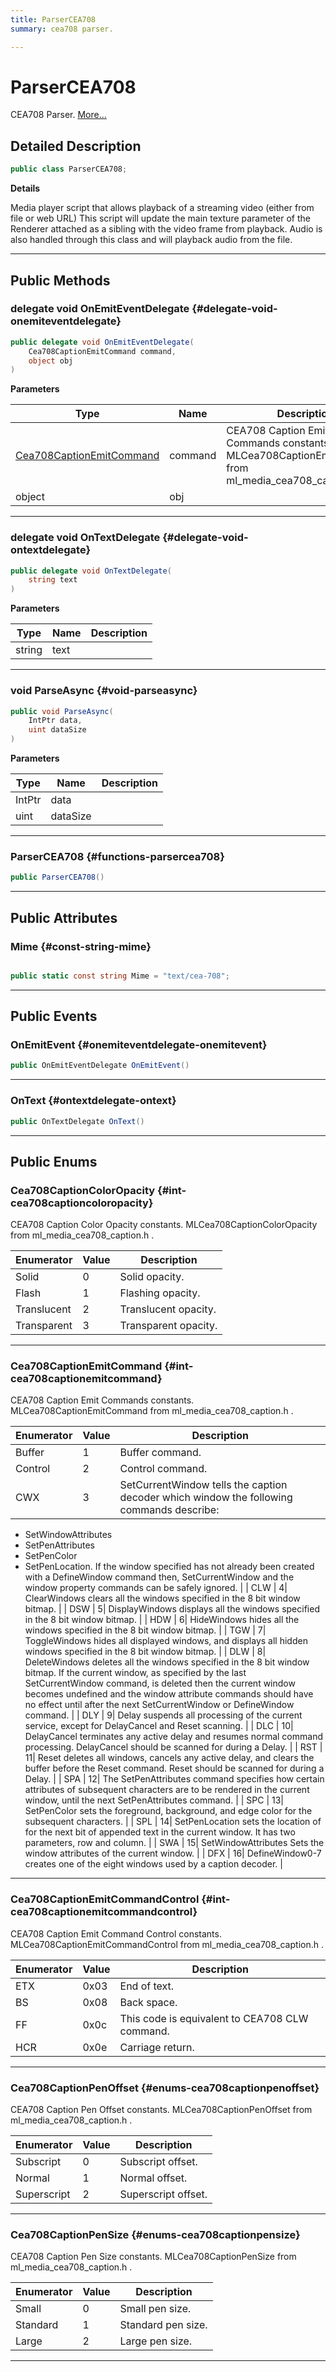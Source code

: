 ```yaml
---
title: ParserCEA708
summary: cea708 parser. 

---
```


# ParserCEA708




CEA708 Parser.   [More...](#detailed-description)  




## Detailed Description

```csharp
public class ParserCEA708; 
```


**Details**

Media player script that allows playback of a streaming video (either from file or web URL) This script will update the main texture parameter of the Renderer attached as a sibling with the video frame from playback. Audio is also handled through this class and will playback audio from the file. 





-----------



## Public Methods

### delegate void OnEmitEventDelegate {#delegate-void-onemiteventdelegate}

```csharp
public delegate void OnEmitEventDelegate(
    Cea708CaptionEmitCommand command,
    object obj
)
```


**Parameters**

| Type | Name  | Description  | 
|--|--|--|
| [Cea708CaptionEmitCommand](/unity-api/api/UnityEngine.XR.MagicLeap/MLMedia/ParserCEA708/UnityEngine.XR.MagicLeap.MLMedia.ParserCEA708.md#int-cea708captionemitcommand) |command|CEA708 Caption Emit Commands constants.  MLCea708CaptionEmitCommand  from  ml&#95;media&#95;cea708&#95;caption.h . |
| object |obj||






-----------

### delegate void OnTextDelegate {#delegate-void-ontextdelegate}

```csharp
public delegate void OnTextDelegate(
    string text
)
```


**Parameters**

| Type | Name  | Description  | 
|--|--|--|
| string |text||






-----------

### void ParseAsync {#void-parseasync}

```csharp
public void ParseAsync(
    IntPtr data,
    uint dataSize
)
```


**Parameters**

| Type | Name  | Description  | 
|--|--|--|
| IntPtr |data||
| uint |dataSize||






-----------

###  ParserCEA708 {#functions-parsercea708}

```csharp
public ParserCEA708()
```






-----------

## Public Attributes

### Mime {#const-string-mime}

```csharp

public static const string Mime = "text/cea-708";

```






-----------

## Public Events

### OnEmitEvent {#onemiteventdelegate-onemitevent}

```csharp
public OnEmitEventDelegate OnEmitEvent()
```






-----------

### OnText {#ontextdelegate-ontext}

```csharp
public OnTextDelegate OnText()
```






-----------

## Public Enums

### Cea708CaptionColorOpacity {#int-cea708captioncoloropacity}

CEA708 Caption Color Opacity constants.  MLCea708CaptionColorOpacity  from  ml&#95;media&#95;cea708&#95;caption.h . 

| Enumerator | Value | Description |
| ---------- | ----- | ----------- |
| Solid | 0| Solid opacity.   |
| Flash | 1| Flashing opacity.   |
| Translucent | 2| Translucent opacity.   |
| Transparent | 3| Transparent opacity.   |








-----------

### Cea708CaptionEmitCommand {#int-cea708captionemitcommand}

CEA708 Caption Emit Commands constants.  MLCea708CaptionEmitCommand  from  ml&#95;media&#95;cea708&#95;caption.h . 

| Enumerator | Value | Description |
| ---------- | ----- | ----------- |
| Buffer | 1| Buffer command.   |
| Control | 2| Control command.   |
| CWX | 3| SetCurrentWindow tells the caption decoder which window the following commands describe:  

* SetWindowAttributes
* SetPenAttributes
* SetPenColor
* SetPenLocation. If the window specified has not already been created with a DefineWindow command then, SetCurrentWindow and the window property commands can be safely ignored.  |
| CLW | 4| ClearWindows clears all the windows specified in the 8 bit window bitmap.   |
| DSW | 5| DisplayWindows displays all the windows specified in the 8 bit window bitmap.   |
| HDW | 6| HideWindows hides all the windows specified in the 8 bit window bitmap.   |
| TGW | 7| ToggleWindows hides all displayed windows, and displays all hidden windows specified in the 8 bit window bitmap.   |
| DLW | 8| DeleteWindows deletes all the windows specified in the 8 bit window bitmap. If the current window, as specified by the last SetCurrentWindow command, is deleted then the current window becomes undefined and the window attribute commands should have no effect until after the next SetCurrentWindow or DefineWindow command.   |
| DLY | 9| Delay suspends all processing of the current service, except for DelayCancel and Reset scanning.   |
| DLC | 10| DelayCancel terminates any active delay and resumes normal command processing. DelayCancel should be scanned for during a Delay.   |
| RST | 11| Reset deletes all windows, cancels any active delay, and clears the buffer before the Reset command. Reset should be scanned for during a Delay.   |
| SPA | 12| The SetPenAttributes command specifies how certain attributes of subsequent characters are to be rendered in the current window, until the next SetPenAttributes command.   |
| SPC | 13| SetPenColor sets the foreground, background, and edge color for the subsequent characters.   |
| SPL | 14| SetPenLocation sets the location of for the next bit of appended text in the current window. It has two parameters, row and column.   |
| SWA | 15| SetWindowAttributes Sets the window attributes of the current window.   |
| DFX | 16| DefineWindow0-7 creates one of the eight windows used by a caption decoder.   |








-----------

### Cea708CaptionEmitCommandControl {#int-cea708captionemitcommandcontrol}

CEA708 Caption Emit Command Control constants.  MLCea708CaptionEmitCommandControl  from  ml&#95;media&#95;cea708&#95;caption.h . 

| Enumerator | Value | Description |
| ---------- | ----- | ----------- |
| ETX | 0x03| End of text.   |
| BS | 0x08| Back space.   |
| FF | 0x0c| This code is equivalent to CEA708 CLW command.   |
| HCR | 0x0e| Carriage return.   |








-----------

### Cea708CaptionPenOffset {#enums-cea708captionpenoffset}

CEA708 Caption Pen Offset constants.  MLCea708CaptionPenOffset  from  ml&#95;media&#95;cea708&#95;caption.h . 

| Enumerator | Value | Description |
| ---------- | ----- | ----------- |
| Subscript | 0| Subscript offset.   |
| Normal | 1| Normal offset.   |
| Superscript | 2| Superscript offset.   |








-----------

### Cea708CaptionPenSize {#enums-cea708captionpensize}

CEA708 Caption Pen Size constants.  MLCea708CaptionPenSize  from  ml&#95;media&#95;cea708&#95;caption.h . 

| Enumerator | Value | Description |
| ---------- | ----- | ----------- |
| Small | 0| Small pen size.   |
| Standard | 1| Standard pen size.   |
| Large | 2| Large pen size.   |








-----------

